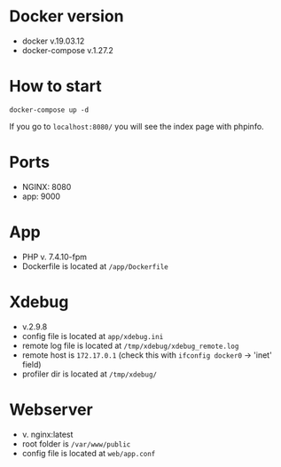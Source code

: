 # Docker version
- docker v.19.03.12
- docker-compose v.1.27.2

# How to start
`docker-compose up -d`

If you go to `localhost:8080/` you will see the index page with phpinfo.

# Ports
- NGINX: 8080
- app: 9000

# App
- PHP v. 7.4.10-fpm
- Dockerfile is located at `/app/Dockerfile`

# Xdebug
- v.2.9.8
- config file is located at `app/xdebug.ini`
- remote log file is located at `/tmp/xdebug/xdebug_remote.log`
- remote host is `172.17.0.1` (check this with `ifconfig docker0` -> 'inet' field)
- profiler dir is located at `/tmp/xdebug/`

# Webserver
- v. nginx:latest
- root folder is `/var/www/public`
- config file is located at `web/app.conf`
